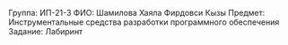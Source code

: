 Группа: ИП-21-3
ФИО: Шамилова Хаяла Фирдовси Кызы
Предмет: Инструментальные средства разработки программного обеспечения
Задание: Лабиринт
